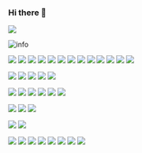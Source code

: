 ### Hi there 👋

![](https://visitor-badge.glitch.me/badge?page_id=zycooper.readme)

![info](https://github-readme-stats.vercel.app/api?username=zycooper&show_icons=true&count_private=true&hide=prs&theme=default_repocard)

![](https://img.shields.io/badge/-.Net-512BD4?style=flat-square&logo=.net&logoColor=ffffff)
![](https://img.shields.io/badge/-C%23-512BD4?style=flat-square&logo=c-sharp&logoColor=ffffff)
![](https://img.shields.io/badge/-SQL-003B57?style=flat-square&logo=microsoft-sql-server&logoColor=ffffff)
![](https://img.shields.io/badge/-Angular-DD0031?style=flat-square&logo=angular&logoColor=ffffff)
![](https://img.shields.io/badge/-JavaScript-F7DF1E?style=flat-square&logo=JavaScript&logoColor=ffffff)
![](https://img.shields.io/badge/-TypeScript-3178C6?style=flat-square&logo=TypeScript&logoColor=ffffff)
![](https://img.shields.io/badge/-HTML-E34F26?style=flat-square&logo=HTML5&logoColor=ffffff)
![](https://img.shields.io/badge/-CSS-1572B6?style=flat-square&logo=css3&logoColor=ffffff)
![](https://img.shields.io/badge/-PHP-777BB4?style=flat-square&logo=PHP&logoColor=ffffff)
![](https://img.shields.io/badge/-Python-3776AB?style=flat-square&logo=Python&logoColor=ffffff)
![](https://img.shields.io/badge/-Java-007396?style=flat-square&logo=java&logoColor=ffffff)
![](https://img.shields.io/badge/-jQuery-0769AD?style=flat-square&logo=jQuery&logoColor=ffffff)
![](https://img.shields.io/badge/-Bootstrap-7952B3?style=flat-square&logo=Bootstrap&logoColor=ffffff)

![](https://img.shields.io/badge/-Visual%20Studio-5C2D91?style=flat-square&logo=visual-studio&logoColor=ffffff)
![](https://img.shields.io/badge/-Visual%20Studio%20Code-007ACC?style=flat-square&logo=visual-studio-code&logoColor=ffffff)
![](https://img.shields.io/badge/-Vim-019733?style=flat-square&logo=vim&logoColor=ffffff)
![](https://img.shields.io/badge/-Sublime%20Text-FF9800?style=flat-square&logo=sublime-text&logoColor=ffffff)
![](https://img.shields.io/badge/-Postman-FF6C37?style=flat-square&logo=Postman&logoColor=ffffff)

![](https://img.shields.io/badge/-Windows-0078D6?style=flat-square&logo=windows&logoColor=ffffff)
![](https://img.shields.io/badge/-Excel-217346?style=flat-square&logo=microsoft-Excel&logoColor=ffffff)
![](https://img.shields.io/badge/-Access-A4373A?style=flat-square&logo=microsoft-access&logoColor=ffffff)
![](https://img.shields.io/badge/-SQL-CC2927?style=flat-square&logo=microsoft-sql-server&logoColor=ffffff)
![](https://img.shields.io/badge/-Oracle-F80000?style=flat-square&logo=Oracle&logoColor=ffffff)
![](https://img.shields.io/badge/-Power%20BI-F2C811?style=flat-square&logo=power-bi&logoColor=ffffff)

![](https://img.shields.io/badge/-Git-F05032?style=flat-square&logo=Git&logoColor=ffffff)
![](https://img.shields.io/badge/-GitHub-181717?style=flat-square&logo=GitHub&logoColor=ffffff)
![](https://img.shields.io/badge/-TFS-6264A7?style=flat-square&logo=microsoft-teams&logoColor=ffffff)

![](https://img.shields.io/badge/-Google%20Analytics-E37400?style=flat-square&logo=google-analytics&logoColor=ffffff)
![](https://img.shields.io/badge/-Adobe%20Analytics-FF0000?style=flat-square&logo=adobe&logoColor=ffffff)

![](https://img.shields.io/badge/-LeetCode-FFA116?style=flat-square&logo=LeetCode&logoColor=ffffff)
![](https://img.shields.io/badge/-Font%20Awesome-339AF0?style=flat-square&logo=Font-Awesome&logoColor=ffffff)
![](https://img.shields.io/badge/-Google%20Keep-FFBB00?style=flat-square&logo=google-keep&logoColor=ffffff)
![](https://img.shields.io/badge/-Evernote-00A82D?style=flat-square&logo=Evernote&logoColor=ffffff)
![](https://img.shields.io/badge/-OneNote-7719AA?style=flat-square&logo=microsoft-onenote&logoColor=ffffff)
![](https://img.shields.io/badge/-Nuget-004880?style=flat-square&logo=Nuget&logoColor=ffffff)
![](https://img.shields.io/badge/-Npm-CB3837?style=flat-square&logo=Npm&logoColor=ffffff)
![](https://img.shields.io/badge/-Jira-0052CC?style=flat-square&logo=Jira&logoColor=ffffff)















<!--
**zycooper/zycooper** is a ✨ _special_ ✨ repository because its `README.md` (this file) appears on your GitHub profile.

Here are some ideas to get you started:

- 🔭 I’m currently working on ...
- 🌱 I’m currently learning ...
- 👯 I’m looking to collaborate on ...
- 🤔 I’m looking for help with ...
- 💬 Ask me about ...
- 📫 How to reach me: ...
- 😄 Pronouns: ...
- ⚡ Fun fact: ...
-->
